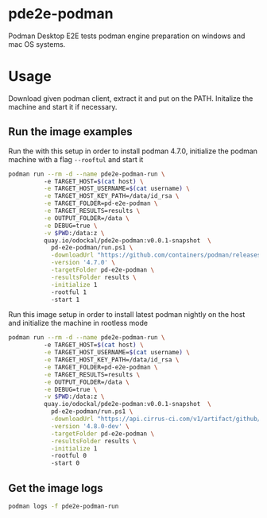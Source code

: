 # pde2e-podman
Podman Desktop E2E tests podman engine preparation on windows and mac OS systems.

# Usage
Download given podman client, extract it and put on the PATH. Initalize the machine and start it if necessary.

## Run the image examples

Run the with this setup in order to install podman 4.7.0, initialize the podman machine with a flag `--rooftul` and start it
```sh
podman run --rm -d --name pde2e-podman-run \                              
          -e TARGET_HOST=$(cat host) \
          -e TARGET_HOST_USERNAME=$(cat username) \
          -e TARGET_HOST_KEY_PATH=/data/id_rsa \
          -e TARGET_FOLDER=pd-e2e-podman \
          -e TARGET_RESULTS=results \
          -e OUTPUT_FOLDER=/data \
          -e DEBUG=true \
          -v $PWD:/data:z \
          quay.io/odockal/pde2e-podman:v0.0.1-snapshot  \
            pd-e2e-podman/run.ps1 \
            -downloadUrl "https://github.com/containers/podman/releases/download/v4.7.0/podman-remote-release-windows_amd64.zip" \
            -version '4.7.0' \
            -targetFolder pd-e2e-podman \
            -resultsFolder results \
            -initialize 1
            -rootful 1
            -start 1
```

Run this image setup in order to install latest podman nightly on the host and initialize the machine in rootless mode
```sh
podman run --rm -d --name pde2e-podman-run \                              
          -e TARGET_HOST=$(cat host) \
          -e TARGET_HOST_USERNAME=$(cat username) \
          -e TARGET_HOST_KEY_PATH=/data/id_rsa \
          -e TARGET_FOLDER=pd-e2e-podman \
          -e TARGET_RESULTS=results \
          -e OUTPUT_FOLDER=/data \
          -e DEBUG=true \
          -v $PWD:/data:z \
          quay.io/odockal/pde2e-podman:v0.0.1-snapshot  \
            pd-e2e-podman/run.ps1 \
            -downloadUrl "https://api.cirrus-ci.com/v1/artifact/github/containers/podman/Artifacts/binary/podman-remote-release-windows_amd64.zip" \
            -version '4.8.0-dev' \
            -targetFolder pd-e2e-podman \
            -resultsFolder results \
            -initialize 1
            -rootful 0
            -start 0
```

## Get the image logs
```sh
podman logs -f pde2e-podman-run
```
